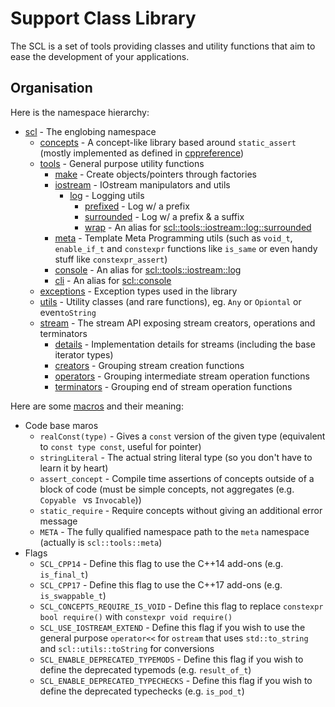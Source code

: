 # Support Class Library
The SCL is a set of tools providing classes and utility functions that aim to ease the development of your applications.



## Organisation

Here is the namespace hierarchy:

* [scl](./include/scl/scl.hpp) - The englobing namespace
  * [concepts](./include/scl/concepts/concepts.hpp) - A concept-like library based around `static_assert` (mostly implemented as defined in [cppreference](https://en.cppreference.com/w/cpp/header/concepts))
  * [tools](./include/scl/tools/tools.hpp) - General purpose utility functions
    * [make](./include/scl/tools/make/make.hpp) - Create objects/pointers through factories
    * [iostream](./include/scl/tools/iostream/iostream.hpp) - IOstream manipulators and utils
      * [log](./include/scl/tool/iostream/log/log.hpp) - Logging utils
        * [prefixed](./include/scl/tool/iostream/log/prefixed.h) - Log w/ a prefix
        * [surrounded](./include/scl/tool/iostream/log/surrounded.h) - Log w/ a prefix & a suffix
        * [wrap](./include/scl/tool/iostream/log/log.hpp) - An alias for [scl::tools::iostream::log::surrounded](./include/scl/tool/iostream/log/surrounded.h)
    * [meta](#scl-tools-meta) - Template Meta Programming utils (such as `void_t`, `enable_if_t` and `constexpr` functions like `is_same` or even handy stuff like `constexpr_assert`)
    * [console](./include/scl/tool/iostream/log/log.hpp) - An alias for [scl::tools::iostream::log](./include/scl/tool/iostream/log/log.hpp)
    * [cli](./include/scl/tool/iostream/log/log.hpp) - An alias for [scl::console](./include/scl/tool/iostream/log/log.hpp)
  * [exceptions](./include/scl/exceptions/exceptions.hpp) - Exception types used in the library
  * [utils](./include/scl/utils/utils.hpp) - Utility classes (and rare functions), eg. `Any` or `Opiontal` or even`toString`
  * [stream](./include/scl/stream/stream.hpp) - The stream API exposing stream creators, operations and terminators
    * [details](./include/scl/stream/details/details.hpp) - Implementation details for streams (including the base iterator types)
    * [creators](./include/scl/stream/creators/creators.hpp) - Grouping stream creation functions
    * [operators](./include/scl/stream/operators/operators.hpp) - Grouping intermediate stream operation functions
    * [terminators](./include/scl/stream/terminators/terminators.hpp) - Grouping end of stream operation functions 



Here are some [macros](./include/scl/macros.h) and their meaning:

* Code base maros
  * `realConst(type)` - Gives a `const` version of the given type (equivalent to `const type const`, useful for pointer)
  * `stringLiteral` - The actual string literal type (so you don't have to learn it by heart)
  * `assert_concept` - Compile time assertions of concepts outside of a block of code (must be simple concepts, not aggregates (e.g. `Copyable ` vs `Invocable`))
  * `static_require` - Require concepts without giving an additional error message
  * `META` - The fully qualified namespace path to the `meta` namespace (actually is `scl::tools::meta`)
* Flags
  * `SCL_CPP14` - Define this flag to use the C++14 add-ons (e.g. `is_final_t`)
  * `SCL_CPP17` - Define this flag to use the C++17 add-ons (e.g. `is_swappable_t`)
  * `SCL_CONCEPTS_REQUIRE_IS_VOID` - Define this flag to replace `constexpr bool require()` with `constexpr void require()`
  * `SCL_USE_IOSTREAM_EXTEND` - Define this flag if you wish to use the general purpose `operator<<` for `ostream` that uses `std::to_string` and `scl::utils::toString` for conversions
  * `SCL_ENABLE_DEPRECATED_TYPEMODS` - Define this flag if you wish to define the deprecated typemods (e.g. `result_of_t`)
  * `SCL_ENABLE_DEPRECATED_TYPECHECKS` - Define this flag if you wish to define the deprecated typechecks (e.g. `is_pod_t`)

